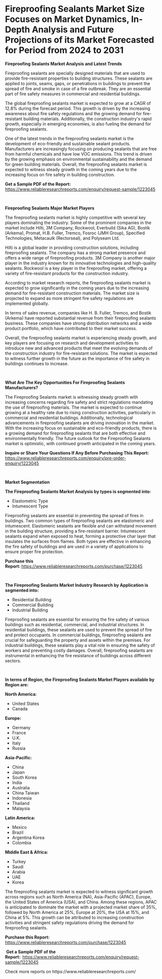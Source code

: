 <p><h1>Fireproofing Sealants Market Size Focuses on Market Dynamics, In-Depth Analysis and Future Projections of its Market Forecasted for Period from 2024 to 2031</h1></p><p><strong>Fireproofing Sealants Market Analysis and Latest Trends</strong></p>
<p><p>Fireproofing sealants are specially designed materials that are used to provide fire-resistant properties to building structures. These sealants are applied to joints, seams, gaps, or penetrations in buildings to prevent the spread of fire and smoke in case of a fire outbreak. They are an essential part of fire safety measures in commercial and residential buildings.</p><p>The global fireproofing sealants market is expected to grow at a CAGR of 12.8% during the forecast period. This growth is driven by the increasing awareness about fire safety regulations and the growing demand for fire-resistant building materials. Additionally, the construction industry's rapid growth, especially in emerging economies, is also fueling the demand for fireproofing sealants.</p><p>One of the latest trends in the fireproofing sealants market is the development of eco-friendly and sustainable sealant products. Manufacturers are increasingly focusing on producing sealants that are free from harmful chemicals and have low VOC emissions. This trend is driven by the growing emphasis on environmental sustainability and the demand for green building materials. Overall, the fireproofing sealants market is expected to witness steady growth in the coming years due to the increasing focus on fire safety in building construction.</p></p>
<p><strong>Get a Sample PDF of the Report:&nbsp;</strong> <a href="https://www.reliableresearchreports.com/enquiry/request-sample/1223045">https://www.reliableresearchreports.com/enquiry/request-sample/1223045</a></p>
<p>&nbsp;</p>
<p><strong>Fireproofing Sealants Major Market Players</strong></p>
<p><p>The fireproofing sealants market is highly competitive with several key players dominating the industry. Some of the prominent companies in the market include Hilti, 3M Company, Rockwool, Everbuild (Sika AG), Bostik (Arkema), Promat, H.B. Fuller, Tremco, Fosroc (JMH Group), Specified Technologies, Metacaulk (Rectorseal), and Polyseam Ltd.</p><p>Hilti is a global leader in providing construction solutions, including fireproofing sealants. The company has a strong market presence and offers a wide range of fireproofing products. 3M Company is another major player in the industry known for its innovative technologies and high-quality sealants. Rockwool is a key player in the fireproofing market, offering a variety of fire-resistant products for the construction industry.</p><p>According to market research reports, the fireproofing sealants market is expected to grow significantly in the coming years due to the increasing demand for fire-resistant construction materials. The market size is projected to expand as more stringent fire safety regulations are implemented globally.</p><p>In terms of sales revenue, companies like H. B. Fuller, Tremco, and Bostik (Arkema) have reported substantial revenue from their fireproofing sealants business. These companies have strong distribution networks and a wide product portfolio, which have contributed to their market success.</p><p>Overall, the fireproofing sealants market is experiencing steady growth, and key players are focusing on research and development activities to introduce new and advanced products that meet the evolving demands of the construction industry for fire-resistant solutions. The market is expected to witness further growth in the future as the importance of fire safety in buildings continues to increase.</p></p>
<p>&nbsp;</p>
<p><strong>What Are The Key Opportunities For Fireproofing Sealants Manufacturers?</strong></p>
<p><p>The Fireproofing Sealants market is witnessing steady growth with increasing concerns regarding fire safety and strict regulations mandating the use of fireproofing materials. The market is expected to continue growing at a healthy rate due to rising construction activities, particularly in commercial and residential buildings. Additionally, technological advancements in fireproofing sealants are driving innovation in the market. With the increasing focus on sustainable and eco-friendly products, there is a growing demand for fireproofing sealants that are both effective and environmentally friendly. The future outlook for the Fireproofing Sealants market is optimistic, with continued growth anticipated in the coming years.</p></p>
<p><strong>Inquire or Share Your Questions If Any Before Purchasing This Report:</strong> <a href="https://www.reliableresearchreports.com/enquiry/pre-order-enquiry/1223045">https://www.reliableresearchreports.com/enquiry/pre-order-enquiry/1223045</a></p>
<p>&nbsp;</p>
<p><strong>Market Segmentation</strong></p>
<p><strong>The Fireproofing Sealants Market Analysis by types is segmented into:</strong></p>
<p><ul><li>Elastometric Type</li><li>Intumescent Type</li></ul></p>
<p><p>Fireproofing sealants are essential in preventing the spread of fires in buildings. Two common types of fireproofing sealants are elastomeric and intumescent. Elastomeric sealants are flexible and can withstand movement in the building structure, providing a fire-resistant barrier. Intumescent sealants expand when exposed to heat, forming a protective char layer that insulates the surfaces from flames. Both types are effective in enhancing the fire safety of buildings and are used in a variety of applications to ensure proper fire protection.</p></p>
<p><strong>Purchase this Report:&nbsp;</strong><a href="https://www.reliableresearchreports.com/purchase/1223045">https://www.reliableresearchreports.com/purchase/1223045</a></p>
<p>&nbsp;</p>
<p><strong>The Fireproofing Sealants Market Industry Research by Application is segmented into:</strong></p>
<p><ul><li>Residential Building</li><li>Commercial Building</li><li>Industrial Building</li></ul></p>
<p><p>Fireproofing sealants are essential for ensuring the fire safety of various buildings such as residential, commercial, and industrial structures. In residential buildings, these sealants are used to prevent the spread of fire and protect occupants. In commercial buildings, fireproofing sealants are crucial for safeguarding the property and assets within the premises. For industrial buildings, these sealants play a vital role in ensuring the safety of workers and preventing costly damages. Overall, fireproofing sealants are instrumental in enhancing the fire resistance of buildings across different sectors.</p></p>
<p>&nbsp;</p>
<p><strong>In terms of Region, the Fireproofing Sealants Market Players available by Region are:</strong></p>
<p>
    <p> <strong> North America: </strong>
        <ul>
            <li>United States</li>
            <li>Canada</li>
        </ul>
        </p> 
    <p> <strong> Europe: </strong>
        <ul>
            <li>Germany</li>
            <li>France</li>
            <li>U.K.</li>
            <li>Italy</li>
            <li>Russia</li>
        </ul>
        </p> 
    <p> <strong> Asia-Pacific: </strong>
        <ul>
            <li>China</li>
            <li>Japan</li>
            <li>South Korea</li>
            <li>India</li>
            <li>Australia</li>
            <li>China Taiwan</li>
            <li>Indonesia</li>
            <li>Thailand</li>
            <li>Malaysia</li>
        </ul>
        </p> 
    <p> <strong> Latin America: </strong>
        <ul>
            <li>Mexico</li>
            <li>Brazil</li>
            <li>Argentina Korea</li>
            <li>Colombia</li>
        </ul>
        </p> 
    <p> <strong> Middle East & Africa: </strong>
        <ul>
            <li>Turkey</li>
            <li>Saudi</li>
            <li>Arabia</li>
            <li>UAE</li>
            <li>Korea</li>
        </ul>
    </p>
    </p>
<p><p>The fireproofing sealants market is expected to witness significant growth across regions such as North America (NA), Asia-Pacific (APAC), Europe, the United States of America (USA), and China. Among these regions, APAC is anticipated to dominate the market with a projected market share of 35%, followed by North America at 25%, Europe at 20%, the USA at 15%, and China at 5%. This growth can be attributed to increasing construction activities and stringent safety regulations driving the demand for fireproofing sealants.</p></p>
<p><strong>Purchase this Report: </strong><a href="https://www.reliableresearchreports.com/purchase/1223045">https://www.reliableresearchreports.com/purchase/1223045</a></p>
<p>&nbsp;<strong>Get a Sample PDF of the Report:&nbsp;&nbsp;</strong><a href="https://www.reliableresearchreports.com/enquiry/request-sample/1223045">https://www.reliableresearchreports.com/enquiry/request-sample/1223045</a></p>
<p><strong></strong></p>
<p>Check more reports on https://www.reliableresearchreports.com/</p>